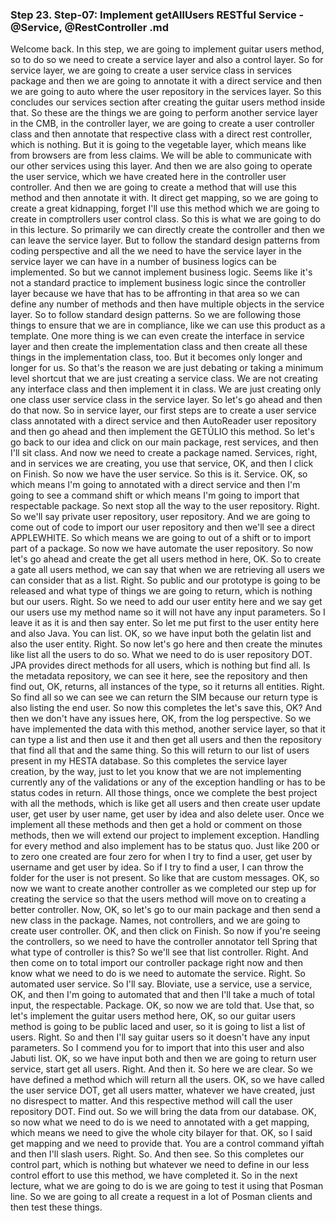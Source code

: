### Step 23. Step-07: Implement getAllUsers RESTful Service - @Service, @RestController .md
Welcome back.  In this step, we are going to implement guitar users method, so to do so we need to create a service  layer and also a control layer.  So for service layer, we are going to create a user service class in services package and then we are  going to annotate it with a direct service and then we are going to auto where the user repository in  the services layer.  So this concludes our services section after creating the guitar users method inside that.  So these are the things we are going to perform another service layer in the CMB, in the controller  layer, we are going to create a user controller class and then annotate that respective class with  a direct rest controller, which is nothing.  But it is going to the vegetable layer, which means like from browsers are from less claims.  We will be able to communicate with our other services using this layer.  And then we are also going to operate the user service, which we have created here in the controller  user controller.  And then we are going to create a method that will use this method and then annotate it with.  It direct get mapping, so we are going to create a great kidnapping, forget I'll use this method which  we are going to create in comptrollers user control class.  So this is what we are going to do in this lecture.  So primarily we can directly create the controller and then we can leave the service layer.  But to follow the standard design patterns from coding perspective and all the we need to have the service  layer in the service layer we can have in a number of business logics can be implemented.  So but we cannot implement business logic.  Seems like it's not a standard practice to implement business logic since the controller layer because  we have that has to be affronting in that area so we can define any number of methods and then have  multiple objects in the service layer.  So to follow standard design patterns.  So we are following those things to ensure that we are in compliance, like we can use this product  as a template.  One more thing is we can even create the interface in service layer and then create the implementation  class and then create all these things in the implementation class, too.  But it becomes only longer and longer for us.  So that's the reason we are just debating or taking a minimum level shortcut that we are just creating  a service class.  We are not creating any interface class and then implement it in class.  We are just creating only one class user service class in the service layer.  So let's go ahead and then do that now.  So in service layer, our first steps are to create a user service class annotated with a direct service  and then AutoReader user repository and then go ahead and then implement the GETÚLIO this method.  So let's go back to our idea and click on our main package, rest services, and then I'll sit class.  And now we need to create a package named.  Services, right, and in services we are creating, you use that service, OK, and then I click on  Finish.  So now we have the user service.  So this is it.  Service.  OK, so which means I'm going to annotated with a direct service and then I'm going to see a command  shift or which means I'm going to import that respectable package.  So next stop all the way to the user repository.  Right.  So we'll say private user repository, user repository.  And we are going to come out of code to import our user repository and then we'll see a direct APPLEWHITE.  So which means we are going to out of a shift or to import part of a package.  So now we have automate the user repository.  So now let's go ahead and create the get all users method in here, OK.  So to create a gate all users method, we can say that when we are retrieving all users we can consider  that as a list.  Right.  So public and our prototype is going to be released and what type of things we are going to return,  which is nothing but our users.  Right.  So we need to add our user entity here and we say get our users use my method name so it will not have  any input parameters.  So I leave it as it is and then say enter.  So let me put first to the user entity here and also Java.  You can list.  OK, so we have input both the gelatin list and also the user entity.  Right.  So now let's go here and then create the minutes like list all the users to do so.  What we need to do is user repository DOT.  JPA provides direct  methods for all users, which is nothing but find all.  Is the metadata repository, we can see it here, see the repository and then find out, OK, returns,  all instances of the type, so it returns all entities.  Right.  So find all so we can see we can return the SIM because our return type is also listing the end user.  So now this completes the let's save this, OK?  And then we don't have any issues here, OK, from the log perspective.  So we have implemented the data with this method, another service layer, so that it can type a list  and then use it and then get all users and then the repository that find all that and the same thing.  So this will return to our list of users present in my HESTA database.  So this completes the service layer creation, by the way, just to let you know that we are not implementing  currently any of the validations or any of the exception handling or has to be status codes in return.  All those things, once we complete the best project with all the methods, which is like get all users  and then create user update user, get user by user name, get user by idea and also delete user.  Once we implement all these methods and then get a hold or comment on those methods, then we will extend  our project to implement exception.  Handling for every method and also implement has to be status quo.  Just like 200 or to zero one created are four zero for when I try to find a user, get user by username  and get user by idea.  So if I try to find a user, I can throw the folder for the user is not present.  So like that are custom messages.  OK, so now we want to create another controller as we completed our step up for creating the service  so that the users method will move on to creating a better controller.  Now, OK, so let's go to our main package and then send a new class in the package.  Names, not controllers, and we are going to create user controller.  OK, and then click on Finish.  So now if you're seeing the controllers, so we need to have the controller annotator tell Spring that  what type of controller is this?  So we'll see that list controller.  Right.  And then come on to total import our controller package right now and then know what we need to do is  we need to automate the service.  Right.  So automated user service.  So I'll say.  Bloviate, use a service, use a service, OK, and then I'm going to automated that and then I'll take  a much of total input, the respectable.  Package.  OK, so now we are told that.  Use that, so let's implement the guitar users method here, OK, so our guitar users method is going  to be public laced and user, so it is going to list a list of users.  Right.  So and then I'll say guitar users so it doesn't have any input parameters.  So I commend you for to import that into this user and also Jabuti list.  OK, so we have input both and then we are going to return user service, start get all users.  Right.  And then it.  So here we are clear.  So we have defined a method which will return all the users.  OK, so we have called the user service DOT, get all users matter, whatever we have created, just  no disrespect to matter.  And this respective method will call the user repository DOT.  Find out.  So we will bring the data from our database.  OK, so now what we need to do is we need to annotated with a get mapping, which means we need to give  the whole city bilayer for that.  OK, so I said get mapping and we need to provide that.  You are a control command yiftah and then I'll slash users.  Right.  So.  And then see.  So this completes our control part, which is nothing but whatever we need to define in our less control  effort to use this method, we have completed it.  So in the next lecture, what we are going to do is we are going to test it using that Posman line.  So we are going to all create a request in a lot of Posman clients and then test these things.     